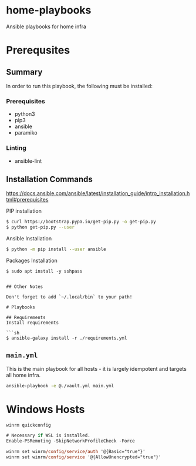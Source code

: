 # home-playbooks
Ansible playbooks for home infra

# Prerequsites

## Summary
In order to run this playbook, the following must be installed:


### Prerequisites
- python3
- pip3
- ansible
- paramiko

### Linting
- ansible-lint

## Installation Commands

https://docs.ansible.com/ansible/latest/installation_guide/intro_installation.html#prerequisites


PIP installation
```sh
$ curl https://bootstrap.pypa.io/get-pip.py -o get-pip.py
$ python get-pip.py --user
```

Ansible Installation
```sh
$ python -m pip install --user ansible
```
Packages Installation
```
$ sudo apt install -y sshpass


## Other Notes

Don't forget to add `~/.local/bin` to your path!

# Playbooks

## Requirements
Install requirements

```sh
$ ansible-galaxy install -r ./requirements.yml
```

## `main.yml`

This is the main playbook for all hosts - it is largely idempotent and targets all home infra.

```sh
ansible-playbook -e @./vault.yml main.yml
```

# Windows Hosts
```ps
winrm quickconfig

# Necessary if WSL is installed.
Enable-PSRemoting -SkipNetworkProfileCheck -Force

winrm set winrm/config/service/auth '@{Basic="true"}'
winrm set winrm/config/service '@{AllowUnencrypted="true"}'
```
